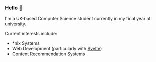 ### Hello 👋

I'm a UK-based Computer Science student currently in my final year at university.

Current interests include:
  - \*nix Systems
  - Web Development (particularly with [Svelte]("https://svelte.dev/))
  - Content Recommendation Systems
